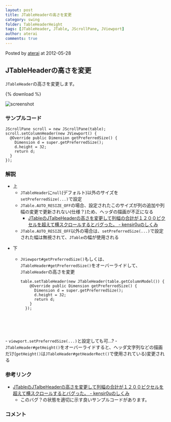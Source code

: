 ```yaml
---
layout: post
title: JTableHeaderの高さを変更
category: swing
folder: TableHeaderHeight
tags: [JTableHeader, JTable, JScrollPane, JViewport]
author: aterai
comments: true
---
```


Posted by [aterai](http://terai.xrea.jp/aterai.html) at 2012-05-28

## JTableHeaderの高さを変更
`JTableHeader`の高さを変更します。

{% download %}

![screenshot](https://lh4.googleusercontent.com/-l20IOO5wKSo/T8MIf7FVUwI/AAAAAAAABNM/9BNN63T96Fo/s800/TableHeaderHeight.png)

### サンプルコード
<pre class="prettyprint"><code>JScrollPane scroll = new JScrollPane(table);
scroll.setColumnHeader(new JViewport() {
  @Override public Dimension getPreferredSize() {
    Dimension d = super.getPreferredSize();
    d.height = 32;
    return d;
  }
});
</code></pre>

### 解説
- 上
    - `JTableHeader`に`null`(デフォルト)以外のサイズを`setPreferredSize(...)`で設定
    - `JTable.AUTO_RESIZE_OFF`の場合、設定されたこのサイズが列の追加や列幅の変更で更新されない(仕様？)ため、ヘッダの描画が不正になる
        - [JTableのJTalbeHeaderの高さを変更して列幅の合計が１２００ピクセルを超えて横スクロールするとバグった。 - kensir0uのしくみ](http://d.hatena.ne.jp/kensir0u/20090416/1239898154)
    - `JTable.AUTO_RESIZE_OFF`以外の場合は、`setPreferredSize(...)`で設定された幅は無視されて、`JTable`の幅が使用される

<!-- dummy comment line for breaking list -->

- 下
    - `JViewport#getPreferredSize()`もしくは、`JTableHeader#getPreferredSize()`をオーバーライドして、`JTableHeader`の高さを変更
        
        <pre class="prettyprint"><code>table.setTableHeader(new JTableHeader(table.getColumnModel()) {
          @Override public Dimension getPreferredSize() {
            Dimension d = super.getPreferredSize();
            d.height = 32;
            return d;
          }
        });
</code></pre>
    - `viewport.setPreferredSize(...)`と設定しても可…?
    - `JTableHeader#getHeight()`をオーバーライドすると、ヘッダ文字列などの描画だけ(`getHeight()`は`JTableHeader#getHeaderRect()`で使用されている)変更される

<!-- dummy comment line for breaking list -->

### 参考リンク
- [JTableのJTalbeHeaderの高さを変更して列幅の合計が１２００ピクセルを超えて横スクロールするとバグった。 - kensir0uのしくみ](http://d.hatena.ne.jp/kensir0u/20090416/1239898154)
    - このバグ？の状態を適切に示す良いサンプルコードがあります。

<!-- dummy comment line for breaking list -->

### コメント
